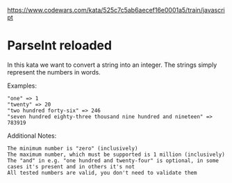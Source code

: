 https://www.codewars.com/kata/525c7c5ab6aecef16e0001a5/train/javascript

# ParseInt reloaded

In this kata we want to convert a string into an integer. The strings simply represent the numbers in words.

Examples:

    "one" => 1
    "twenty" => 20
    "two hundred forty-six" => 246
    "seven hundred eighty-three thousand nine hundred and nineteen" => 783919

Additional Notes:

    The minimum number is "zero" (inclusively)
    The maximum number, which must be supported is 1 million (inclusively)
    The "and" in e.g. "one hundred and twenty-four" is optional, in some cases it's present and in others it's not
    All tested numbers are valid, you don't need to validate them
